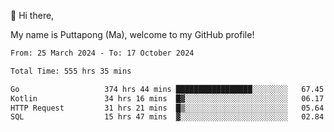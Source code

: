 👋 Hi there,

My name is Puttapong (Ma), welcome to my GitHub profile!

<!--START_SECTION:waka-->

```txt
From: 25 March 2024 - To: 17 October 2024

Total Time: 555 hrs 35 mins

Go                   374 hrs 44 mins █████████████████░░░░░░░░   67.45 %
Kotlin               34 hrs 16 mins  █▓░░░░░░░░░░░░░░░░░░░░░░░   06.17 %
HTTP Request         31 hrs 21 mins  █▒░░░░░░░░░░░░░░░░░░░░░░░   05.64 %
SQL                  15 hrs 47 mins  ▓░░░░░░░░░░░░░░░░░░░░░░░░   02.84 %
```

<!--END_SECTION:waka-->
